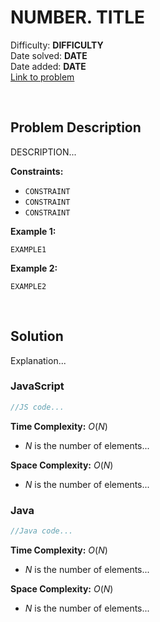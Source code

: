 # NUMBER. TITLE

Difficulty: **DIFFICULTY**  
Date solved: **DATE**  
Date added: **DATE**  
[Link to problem](LINK)

<br>

## Problem Description

DESCRIPTION...

**Constraints:**

- `CONSTRAINT`
- `CONSTRAINT`
- `CONSTRAINT`

**Example 1:**

```
EXAMPLE1
```

**Example 2:**

```
EXAMPLE2
```

<br>

## Solution

Explanation...

### **JavaScript**

```js
//JS code...
```

**Time Complexity:** $O(N)$
- $N$ is the number of elements...

**Space Complexity:** $O(N)$
- $N$ is the number of elements...

### **Java**

```java
//Java code...
```

**Time Complexity:** $O(N)$
- $N$ is the number of elements...

**Space Complexity:** $O(N)$
- $N$ is the number of elements...
